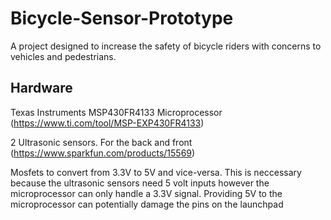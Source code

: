 # Bicycle-Sensor-Prototype

A project designed to increase the safety of bicycle riders with concerns to vehicles and pedestrians.

## Hardware
Texas Instruments MSP430FR4133 Microprocessor (https://www.ti.com/tool/MSP-EXP430FR4133)

2 Ultrasonic sensors. For the back and front (https://www.sparkfun.com/products/15569)

Mosfets to convert from 3.3V to 5V and vice-versa. This is neccessary because the ultrasonic sensors need 5 volt inputs however the microprocessor can only handle a 3.3V signal. Providing 5V to the microprocessor can potentially damage the pins on the launchpad


